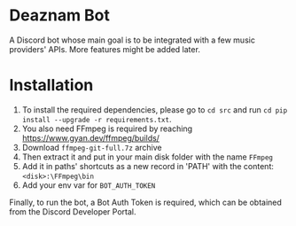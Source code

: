 # Deaznam Bot
A Discord bot whose main goal is to be integrated with a few music providers' APIs. More features might be added later.

# Installation
1. To install the required dependencies, please go to `cd src` and run `cd pip install --upgrade -r requirements.txt`.
2. You also need FFmpeg is required by reaching https://www.gyan.dev/ffmpeg/builds/
3. Download `ffmpeg-git-full.7z` archive
4. Then extract it and put in your main disk folder with the name `FFmpeg`
5. Add it in paths' shortcuts as a new record in 'PATH' with the content: `<disk>:\FFmpeg\bin`
6. Add your env var for `BOT_AUTH_TOKEN`

Finally, to run the bot, a Bot Auth Token is required, which can be obtained from the Discord Developer Portal.
